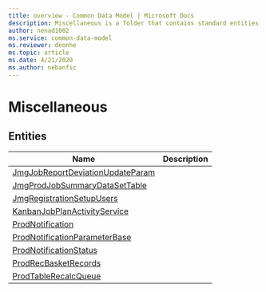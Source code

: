 ```yaml
---
title: overview - Common Data Model | Microsoft Docs
description: Miscellaneous is a folder that contains standard entities related to the Common Data Model.
author: nenad1002
ms.service: common-data-model
ms.reviewer: deonhe
ms.topic: article
ms.date: 4/21/2020
ms.author: nebanfic
---
```


# Miscellaneous


## Entities

|Name|Description|
|---|---|
|[JmgJobReportDeviationUpdateParam](JmgJobReportDeviationUpdateParam.md)||
|[JmgProdJobSummaryDataSetTable](JmgProdJobSummaryDataSetTable.md)||
|[JmgRegistrationSetupUsers](JmgRegistrationSetupUsers.md)||
|[KanbanJobPlanActivityService](KanbanJobPlanActivityService.md)||
|[ProdNotification](ProdNotification.md)||
|[ProdNotificationParameterBase](ProdNotificationParameterBase.md)||
|[ProdNotificationStatus](ProdNotificationStatus.md)||
|[ProdRecBasketRecords](ProdRecBasketRecords.md)||
|[ProdTableRecalcQueue](ProdTableRecalcQueue.md)||
